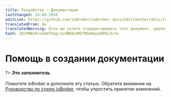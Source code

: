 ```yaml
---
title: Разработка — Документация
lastChanged: 14.09.2018
editLink: https://github.com/ioBroker/ioBroker.docs/edit/master/docs/ru/community/doc.md
translatedFrom: de
translatedWarning: Если вы хотите отредактировать этот документ, удалите поле «translationFrom», в противном случае этот документ будет снова автоматически переведен
hash: 3O3YMWsRruG4mTXqq/Ju4BN4zhMZTMeHAquO8R5s3/4=
---
```

# Помощь в создании документации
?> ***Это заполнитель***.<br><br> Помогите ioBroker и дополните эту статью. Обратите внимание на [Руководство по стилю ioBroker](community/styleguidedoc), чтобы упростить принятие изменений.
